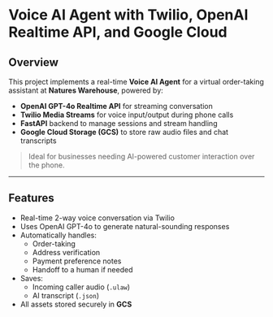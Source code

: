 # Voice AI Agent with Twilio, OpenAI Realtime API, and Google Cloud

## Overview

This project implements a real-time **Voice AI Agent** for a virtual order-taking assistant at **Natures Warehouse**, powered by:

- **OpenAI GPT-4o Realtime API** for streaming conversation
- **Twilio Media Streams** for voice input/output during phone calls
- **FastAPI** backend to manage sessions and stream handling
- **Google Cloud Storage (GCS)** to store raw audio files and chat transcripts

> Ideal for businesses needing AI-powered customer interaction over the phone.

---

## Features

- Real-time 2-way voice conversation via Twilio
- Uses OpenAI GPT-4o to generate natural-sounding responses
- Automatically handles:
  - Order-taking
  - Address verification
  - Payment preference notes
  - Handoff to a human if needed
- Saves:
  - Incoming caller audio (`.ulaw`)
  - AI transcript (`.json`)
- All assets stored securely in **GCS**



